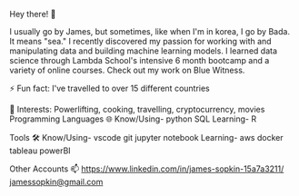 Hey there! 👋

I usually go by James, but sometimes, like when I'm in korea, I go by Bada. It means "sea." I recently discovered my passion for working with and manipulating data and building machine learning models. I learned data science through Lambda School's intensive 6 month bootcamp and a variety of online courses. Check out my work on Blue Witness.

⚡ Fun fact: I've travelled to over 15 different countries

🌟 Interests: Powerlifting, cooking, travelling, cryptocurrency, movies
Programming Languages 🌐
Know/Using- python SQL 
Learning- R

Tools 🛠️
Know/Using- vscode git jupyter notebook
Learning- aws docker tableau powerBI

Other Accounts 📫
https://www.linkedin.com/in/james-sopkin-15a7a3211/
jamessopkin@gmail.com
